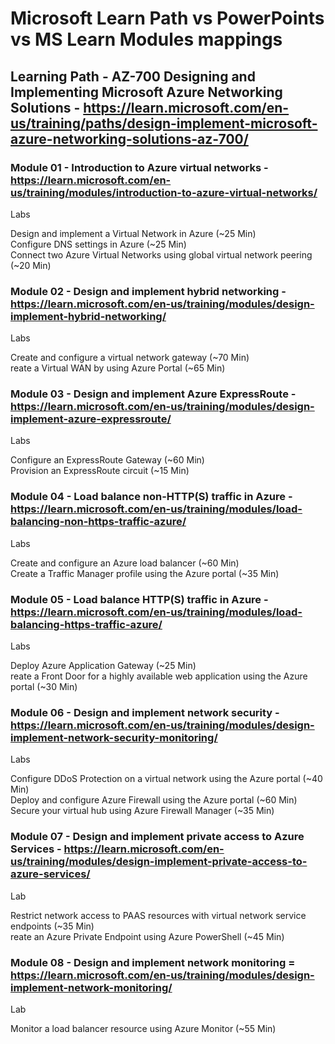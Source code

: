 # Microsoft Learn Path vs PowerPoints vs MS Learn Modules mappings

## Learning Path - AZ-700 Designing and Implementing Microsoft Azure Networking Solutions - https://learn.microsoft.com/en-us/training/paths/design-implement-microsoft-azure-networking-solutions-az-700/

### Module 01 - Introduction to Azure virtual networks - https://learn.microsoft.com/en-us/training/modules/introduction-to-azure-virtual-networks/ 

Labs <br>

Design and implement a Virtual Network in Azure (~25 Min) <br>
Configure DNS settings in Azure (~25 Min) <br>
Connect two Azure Virtual Networks using global virtual network peering (~20 Min) <br>

### Module 02 - Design and implement hybrid networking - https://learn.microsoft.com/en-us/training/modules/design-implement-hybrid-networking/

Labs <BR>

Create and configure a virtual network gateway (~70 Min) <br>
reate a Virtual WAN by using Azure Portal (~65 Min) <BR>

### Module 03 - Design and implement Azure ExpressRoute - https://learn.microsoft.com/en-us/training/modules/design-implement-azure-expressroute/ 
Labs <br>

Configure an ExpressRoute Gateway (~60 Min) <br>
Provision an ExpressRoute circuit (~15 Min) <br>

### Module 04 - Load balance non-HTTP(S) traffic in Azure - https://learn.microsoft.com/en-us/training/modules/load-balancing-non-https-traffic-azure/ 

Labs <br>

Create and configure an Azure load balancer (~60 Min) <br>
Create a Traffic Manager profile using the Azure portal (~35 Min)​ <br>

### Module 05 - Load balance HTTP(S) traffic in Azure - https://learn.microsoft.com/en-us/training/modules/load-balancing-https-traffic-azure/ 

Labs <br>

Deploy Azure Application Gateway (~25 Min) <br>
reate a Front Door for a highly available web application using the Azure portal (~30 Min) <br>

### Module 06 - Design and implement network security - https://learn.microsoft.com/en-us/training/modules/design-implement-network-security-monitoring/

Labs <br>

Configure DDoS Protection on a virtual network using the Azure portal (~40 Min)​ <br>
Deploy and configure Azure Firewall using the Azure portal (~60 Min)​ <br>
Secure your virtual hub using Azure Firewall Manager (~35 Min)​ <br>

### Module 07 - Design and implement private access to Azure Services - https://learn.microsoft.com/en-us/training/modules/design-implement-private-access-to-azure-services/ 

Lab <br>

Restrict network access to PAAS resources with virtual network service endpoints (~35 Min)​ <br>
reate an Azure Private Endpoint using Azure PowerShell (~45 Min)​ <br>

### Module 08 - Design and implement network monitoring = https://learn.microsoft.com/en-us/training/modules/design-implement-network-monitoring/ 

Lab <br>

Monitor a load balancer resource using Azure Monitor (~55 Min)​ <br>
